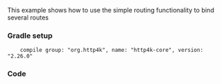 This example shows how to use the simple routing functionality to bind several routes

### Gradle setup
```
    compile group: "org.http4k", name: "http4k-core", version: "2.26.0"
```

### Code
<script src="https://gist-it.appspot.com/https://github.com/http4k/http4k/blob/master/src/docs/cookbook/simple_routing/example.kt"></script>
